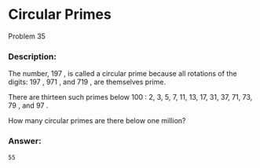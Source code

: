 # Circular Primes
Problem 35
### Description:
The number, 197
, is called a circular prime because all rotations of the digits: 197
, 971
, and 719 
, are themselves prime.

There are thirteen such primes below 100
: 2, 3, 5, 7, 11, 13, 17, 31, 37, 71, 73, 79
, and 97
.

How many circular primes are there below one million?

### Answer:
```
55
```
